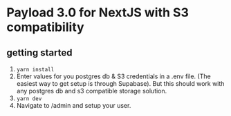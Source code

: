 # Payload 3.0 for NextJS with S3 compatibility

## getting started

1. `yarn install`
2. Enter values for you postgres db & S3 credentials in a .env file. (The easiest way to get setup is through Supabase). But this should work with any postgres db and s3 compatible storage solution.
3. `yarn dev`
4. Navigate to /admin and setup your user.
